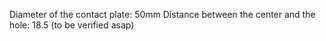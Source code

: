 Diameter of the contact plate: 50mm
Distance between the center and the hole: 18.5 (to be verified asap)

